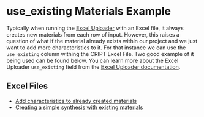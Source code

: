 # use_existing Materials Example

Typically when running the [Excel Uploader](https://github.com/C-Accel-CRIPT/cript-excel-uploader) with an Excel file, it always creates new materials from each row of input. However, this raises a question of what if the material already exists within our project and we just want to add more characteristics to it. For that instance we can use the `use_existing` column withing the CRIPT Excel File. Two good example of it being used can be found below. You can learn more about the Excel Uploader `use_existing` field from the [Excel Uploader documentation](https://c-accel-cript.github.io/cript-excel-uploader/individual_sheets/).

## Excel Files

* [Add characteristics to already created materials](./example_excel_files/add_characteristics_to_material.xlsx)
* [Creating a simple synthesis with existing materials](./example_excel_files/Simple_Synthesis_using_existing_materials.xlsx)
